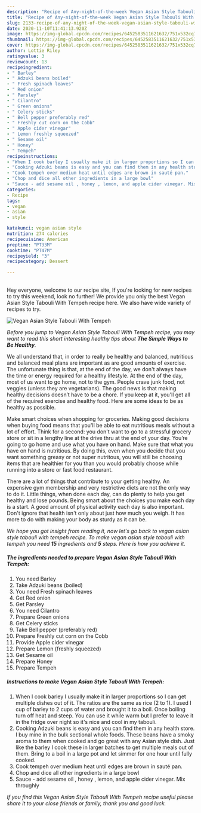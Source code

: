 ```yaml
---
description: "Recipe of Any-night-of-the-week Vegan Asian Style Tabouli With Tempeh"
title: "Recipe of Any-night-of-the-week Vegan Asian Style Tabouli With Tempeh"
slug: 2133-recipe-of-any-night-of-the-week-vegan-asian-style-tabouli-with-tempeh
date: 2020-11-10T11:41:13.920Z
image: https://img-global.cpcdn.com/recipes/6452583511621632/751x532cq70/vegan-asian-style-tabouli-with-tempeh-recipe-main-photo.jpg
thumbnail: https://img-global.cpcdn.com/recipes/6452583511621632/751x532cq70/vegan-asian-style-tabouli-with-tempeh-recipe-main-photo.jpg
cover: https://img-global.cpcdn.com/recipes/6452583511621632/751x532cq70/vegan-asian-style-tabouli-with-tempeh-recipe-main-photo.jpg
author: Lottie Riley
ratingvalue: 3
reviewcount: 13
recipeingredient:
- " Barley"
- " Adzuki beans boiled"
- " Fresh spinach leaves"
- " Red onion"
- " Parsley"
- " Cilantro"
- " Green onions"
- " Celery sticks"
- " Bell pepper preferably red"
- " Freshly cut corn on the Cobb"
- " Apple cider vinegar"
- " Lemon freshly squeezed"
- " Sesame oil"
- " Honey"
- " Tempeh"
recipeinstructions:
- "When I cook barley I usually make it in larger proportions so I can get multiple dishes out of it. The ratios are the same as rice (2 to 1). I used I cup of barley to 2 cups of water and brought it to a boil. Once boiling turn off heat and steep. You can use it while warm but I prefer to leave it in the fridge over night so it&#39;s nice and cool in my tabouli."
- "Cooking Adzuki beans is easy and you can find them in any health store. I buy mine in the bulk sectional whole foods. These beans have a smoky aroma to them when cooked and go great with any Asian style dish. Just like the barley I cook these in larger batches to get multiple meals out of them. Bring to a boil in a large pot and let simmer for one hour until fully cooked."
- "Cook tempeh over medium heat until edges are brown in sauté pan."
- "Chop and dice all other ingredients in a large bowl"
- "Sauce - add sesame oil , honey , lemon, and apple cider vinegar. Mix throughly"
categories:
- Recipe
tags:
- vegan
- asian
- style

katakunci: vegan asian style 
nutrition: 274 calories
recipecuisine: American
preptime: "PT33M"
cooktime: "PT47M"
recipeyield: "3"
recipecategory: Dessert

---
```

<br>
Hey everyone, welcome to our recipe site, If you're looking for new recipes to try this weekend, look no further! We provide you only the best Vegan Asian Style Tabouli With Tempeh recipe here. We also have wide variety of recipes to try.
<br>


![Vegan Asian Style Tabouli With Tempeh](https://img-global.cpcdn.com/recipes/6452583511621632/751x532cq70/vegan-asian-style-tabouli-with-tempeh-recipe-main-photo.jpg)

<i>Before you jump to Vegan Asian Style Tabouli With Tempeh recipe, you may want to read this short interesting healthy tips about <strong>The Simple Ways to Be Healthy</strong>.</i>

We all understand that, in order to really be healthy and balanced, nutritious and balanced meal plans are important as are good amounts of exercise. The unfortunate thing is that, at the end of the day, we don't always have the time or energy required for a healthy lifestyle. At the end of the day, most of us want to go home, not to the gym. People crave junk food, not veggies (unless they are vegetarians). The good news is that making healthy decisions doesn’t have to be a chore. If you keep at it, you'll get all of the required exercise and healthy food. Here are some ideas to be as healthy as possible.

Make smart choices when shopping for groceries. Making good decisions when buying food means that you'll be able to eat nutritious meals without a lot of effort. Think for a second: you don't want to go to a stressful grocery store or sit in a lengthy line at the drive thru at the end of your day. You’re going to go home and use what you have on hand. Make sure that what you have on hand is nutritious. By doing this, even when you decide that you want something greasy or not super nutritous, you will still be choosing items that are healthier for you than you would probably choose while running into a store or fast food restaurant.

There are a lot of things that contribute to your getting healthy. An expensive gym membership and very restrictive diets are not the only way to do it. Little things, when done each day, can do plenty to help you get healthy and lose pounds. Being smart about the choices you make each day is a start. A good amount of physical activity each day is also important. Don't ignore that health isn't only about just how much you weigh. It has more to do with making your body as sturdy as it can be. 


<i>We hope you got insight from reading it, now let's go back to vegan asian style tabouli with tempeh recipe. To make vegan asian style tabouli with tempeh you need <strong>15</strong> ingredients and <strong>5</strong> steps. Here is how you achieve it.
</i>

##### The ingredients needed to prepare Vegan Asian Style Tabouli With Tempeh:

1. You need  Barley
1. Take  Adzuki beans (boiled)
1. You need  Fresh spinach leaves
1. Get  Red onion
1. Get  Parsley
1. You need  Cilantro
1. Prepare  Green onions
1. Get  Celery sticks
1. Take  Bell pepper (preferably red)
1. Prepare  Freshly cut corn on the Cobb
1. Provide  Apple cider vinegar
1. Prepare  Lemon (freshly squeezed)
1. Get  Sesame oil
1. Prepare  Honey
1. Prepare  Tempeh


##### Instructions to make Vegan Asian Style Tabouli With Tempeh:

1. When I cook barley I usually make it in larger proportions so I can get multiple dishes out of it. The ratios are the same as rice (2 to 1). I used I cup of barley to 2 cups of water and brought it to a boil. Once boiling turn off heat and steep. You can use it while warm but I prefer to leave it in the fridge over night so it&#39;s nice and cool in my tabouli.
1. Cooking Adzuki beans is easy and you can find them in any health store. I buy mine in the bulk sectional whole foods. These beans have a smoky aroma to them when cooked and go great with any Asian style dish. Just like the barley I cook these in larger batches to get multiple meals out of them. Bring to a boil in a large pot and let simmer for one hour until fully cooked.
1. Cook tempeh over medium heat until edges are brown in sauté pan.
1. Chop and dice all other ingredients in a large bowl
1. Sauce - add sesame oil , honey , lemon, and apple cider vinegar. Mix throughly


<i>If you find this Vegan Asian Style Tabouli With Tempeh recipe useful please share it to your close friends or family, thank you and good luck.</i>
